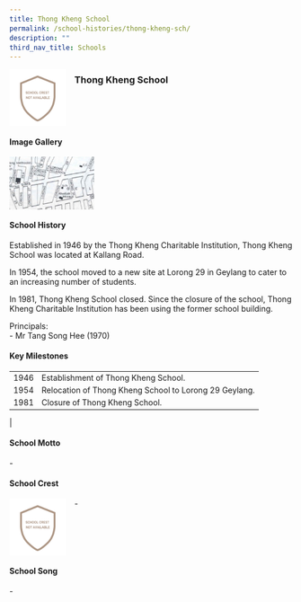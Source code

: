 ```yaml
---
title: Thong Kheng School
permalink: /school-histories/thong-kheng-sch/
description: ""
third_nav_title: Schools
---
```

<img src="/images/thongkhengsch1.png" style="width:20%;margin-right:15px;" align = "left">

### **Thong Kheng School**

<br clear="left">

#### **Image Gallery**

<p><a href="https://staging.d1yxymztqoj7qn.amplifyapp.com/images/thongkhengsch2.jpg">  
<img src="/images/thongkhengsch2.jpg" style="width:30%;margin-right:15px;" align = "left">
</a></p>

<br clear="left">

#### **School History**
Established in 1946 by the Thong Kheng Charitable Institution, Thong Kheng School was located at Kallang Road.  
  
In 1954, the school moved to a new site at Lorong 29 in Geylang to cater to an increasing number of students.  
  
In 1981, Thong Kheng School closed. Since the closure of the school, Thong Kheng Charitable Institution has been using the former school building.

Principals:<br>
\- Mr Tang Song Hee (1970)

#### **Key Milestones**

|  |  |
|:---:|---|
| 1946 | Establishment of Thong Kheng School. |
| 1954 | Relocation of Thong Kheng School to Lorong 29 Geylang. |
| 1981 | Closure of Thong Kheng School. |
|

#### **School Motto**
\-

#### **School Crest**
<img src="/images/thongkhengsch1.png" style="width:20%;margin-right:15px;" align = "left">

\-

<br clear="left">

#### **School Song**
\-